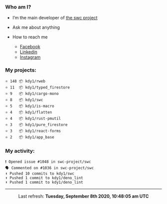 ### Who am I?

- I’m the main developer of [the swc project](https://github.com/swc-project/swc)

- Ask me about anything

- How to reach me
  - [Facebook](https://www.facebook.com/profile.php?id=100024888122318)
  - [Linkedin](https://www.linkedin.com/in/kdy1/)
  - [Instagram](https://www.instagram.com/kdy1123/)

### My projects:

```
⭐️ 148 📦 kdy1/rweb
⭐️ 11  📦 kdy1/typed_firestore
⭐️ 9   📦 kdy1/cargo-mono
⭐️ 8   📦 kdy1/swc
⭐️ 5   📦 kdy1/is-macro
⭐️ 4   📦 kdy1/flatten
⭐️ 4   📦 kdy1/rust-pmutil
⭐️ 3   📦 kdy1/pure_firestore
⭐️ 3   📦 kdy1/react-forms
⭐️ 2   📦 kdy1/app_base
```

### My activity:

```
❗️ Opened issue #1048 in swc-project/swc
🗣 Commented on #1036 in swc-project/swc
⬆️ Pushed 10 commits to kdy1/swc
⬆️ Pushed 1 commit to kdy1/deno_lint
⬆️ Pushed 1 commit to kdy1/deno_lint
```

------------
<p align="center">Last refresh: <b>Tuesday, September 8th 2020, 10:48:05 am UTC</b></p>